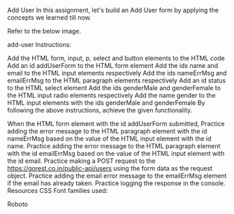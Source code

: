 Add User
In this assignment, let's build an Add User form by applying the concepts we learned till now.

Refer to the below image.

add-user
Instructions:

Add the HTML form, input, p, select and button elements to the HTML code
Add an id addUserForm to the HTML form element
Add the ids name and email to the HTML input elements respectively
Add the ids nameErrMsg and emailErrMsg to the HTML paragraph elements respectively
Add an id status to the HTML select element
Add the ids genderMale and genderFemale to the HTML input radio elements respectively
Add the name gender to the HTML input elements with the ids genderMale and genderFemale
By following the above instructions, achieve the given functionality.

When the HTML form element with the id addUserForm submitted,
Practice adding the error message to the HTML paragraph element with the id nameErrMsg based on the value of the HTML input element with the id name.
Practice adding the error message to the HTML paragraph element with the id emailErrMsg based on the value of the HTML input element with the id email.
Practice making a POST request to the https://gorest.co.in/public-api/users using the form data as the request object.
Practice adding the email error message to the emailErrMsg element if the email has already taken.
Practice logging the response in the console.
Resources
CSS Font families used:

Roboto
